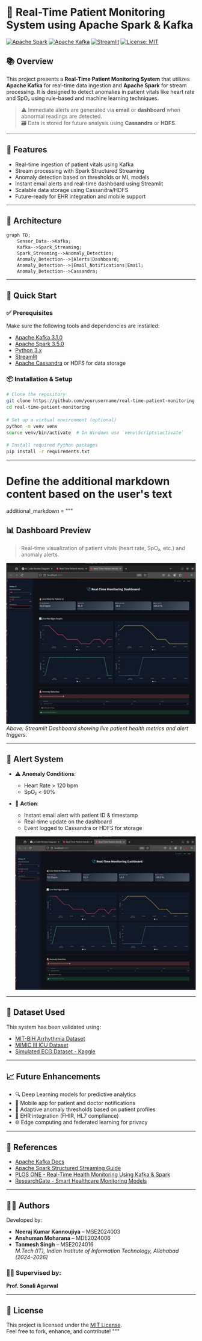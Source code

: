 # 🏥 Real-Time Patient Monitoring System using Apache Spark & Kafka

[![Apache Spark](https://img.shields.io/badge/Apache%20Spark-3.5.0-orange?logo=apachespark)](https://spark.apache.org/)
[![Apache Kafka](https://img.shields.io/badge/Apache%20Kafka-3.1.0-black?logo=apachekafka)](https://kafka.apache.org/)
[![Streamlit](https://img.shields.io/badge/Streamlit-Dashboard-red?logo=streamlit)](https://streamlit.io/)
[![License: MIT](https://img.shields.io/badge/License-MIT-green.svg)](LICENSE)

## 📚 Overview

This project presents a **Real-Time Patient Monitoring System** that utilizes **Apache Kafka** for real-time data ingestion and **Apache Spark** for stream processing. It is designed to detect anomalies in patient vitals like heart rate and SpO₂ using rule-based and machine learning techniques.

> ⚠️ Immediate alerts are generated via **email** or **dashboard** when abnormal readings are detected.  
> 🗃️ Data is stored for future analysis using **Cassandra** or **HDFS**.

---

## 🧠 Features

- Real-time ingestion of patient vitals using Kafka
- Stream processing with Spark Structured Streaming
- Anomaly detection based on thresholds or ML models
- Instant email alerts and real-time dashboard using Streamlit
- Scalable data storage using Cassandra/HDFS
- Future-ready for EHR integration and mobile support

---

## 🧱 Architecture

```mermaid
graph TD;
    Sensor_Data-->Kafka;
    Kafka-->Spark_Streaming;
    Spark_Streaming-->Anomaly_Detection;
    Anomaly_Detection-->|Alerts|Dashboard;
    Anomaly_Detection-->|Email_Notifications|Email;
    Anomaly_Detection-->Cassandra;
```
---
## 🚀 Quick Start

### ✅ Prerequisites

Make sure the following tools and dependencies are installed:

- [Apache Kafka 3.1.0](https://kafka.apache.org/)
- [Apache Spark 3.5.0](https://spark.apache.org/)
- [Python 3.x](https://www.python.org/downloads/)
- [Streamlit](https://streamlit.io/)
- [Apache Cassandra](https://cassandra.apache.org/) or HDFS for data storage

### 📦 Installation & Setup

```bash
# Clone the repository
git clone https://github.com/yourusername/real-time-patient-monitoring.git
cd real-time-patient-monitoring

# Set up a virtual environment (optional)
python -m venv venv
source venv/bin/activate  # On Windows use `venv\Scripts\activate`

# Install required Python packages
pip install -r requirements.txt
```
---
# Define the additional markdown content based on the user's text
additional_markdown = """
## 📊 Dashboard Preview

> Real-time visualization of patient vitals (heart rate, SpO₂, etc.) and anomaly alerts.

![Dashboard Screenshot](dashboard.jpeg)  
_Above: Streamlit Dashboard showing live patient health metrics and alert triggers._

---

## 📧 Alert System

- ⚠️ **Anomaly Conditions**:
  - Heart Rate > 120 bpm
  - SpO₂ < 90%

- 📩 **Action**:
  - Instant email alert with patient ID & timestamp
  - Real-time update on the dashboard
  - Event logged to Cassandra or HDFS for storage

  ![Dashboard Screenshot](dashboard.jpeg)  

---

## 🧪 Dataset Used

This system has been validated using:

- [MIT-BIH Arrhythmia Dataset](https://physionet.org/content/mitdb/1.0.0/)
- [MIMIC III ICU Dataset](https://physionet.org/content/mimiciii/1.4/)
- [Simulated ECG Dataset - Kaggle](https://www.kaggle.com/datasets/shayanfazeli/heartbeat)

---

## 📈 Future Enhancements

- 🔍 Deep Learning models for predictive analytics
- 📱 Mobile app for patient and doctor notifications
- 🧠 Adaptive anomaly thresholds based on patient profiles
- 🔗 EHR integration (FHIR, HL7 compliance)
- 🌐 Edge computing and federated learning for privacy

---

## 📖 References

- [Apache Kafka Docs](https://kafka.apache.org/)
- [Apache Spark Structured Streaming Guide](https://spark.apache.org/docs/latest/structured-streaming-programming-guide.html)
- [PLOS ONE - Real-Time Health Monitoring Using Kafka & Spark](https://journals.plos.org/plosone/article?id=10.1371/journal.pone.0298582)
- [ResearchGate - Smart Healthcare Monitoring Models](https://www.researchgate.net/publication/380131393_Smart_Healthcare_Management_Model_for_Proactive_Patient_Monitoring_Chronicle_Abstract)

---

## 👨‍💻 Authors

Developed by:

- **Neeraj Kumar Kannoujiya** – MSE2024003  
- **Anshuman Moharana** – MDE2024006
- **Tanmesh Singh** – MSE2024016  
_M.Tech (IT), Indian Institute of Information Technology, Allahabad (2024–2026)_

### 🧑‍🏫 Supervised by:
**Prof. Sonali Agarwal**

---

## 📜 License

This project is licensed under the [MIT License](LICENSE).  
Feel free to fork, enhance, and contribute!
"""


